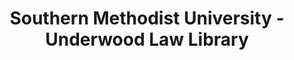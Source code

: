 ---
layout: repo
title: "Southern Methodist University - Underwood Law Library"
id: 16662
permalink: repos/16662/
---